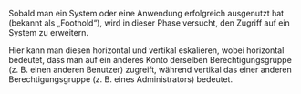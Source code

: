 Sobald man ein System oder eine Anwendung erfolgreich ausgenutzt hat (bekannt als „Foothold“), wird in dieser Phase versucht, den Zugriff auf ein System zu erweitern. 

Hier kann man diesen horizontal und vertikal eskalieren, wobei horizontal bedeutet, dass man auf ein anderes Konto derselben Berechtigungsgruppe (z. B. einen anderen Benutzer) zugreift, während vertikal das einer anderen Berechtigungsgruppe (z. B. eines Administrators) bedeutet.

